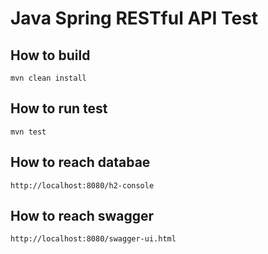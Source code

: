 # Java Spring RESTful API Test

## How to build
```mvn clean install```

## How to run test
```mvn test```

## How to reach databae
```http://localhost:8080/h2-console```

## How to reach swagger
```http://localhost:8080/swagger-ui.html```

